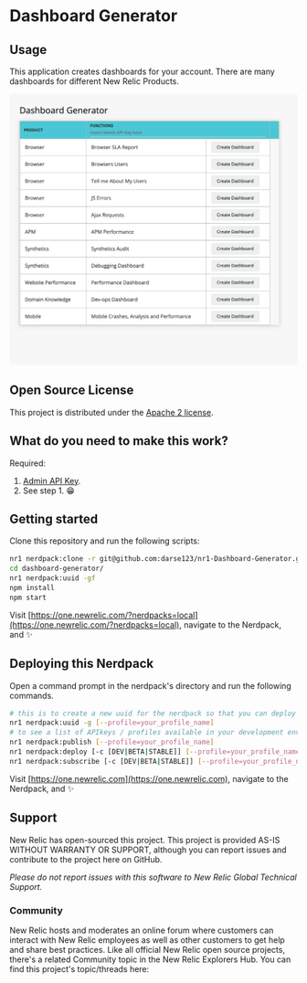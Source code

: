# Dashboard Generator

## Usage

This application creates dashboards for your account. There are many dashboards for different New Relic Products. 


![Screenshot #1](screenshots/Dashboard%20Image.png)

## Open Source License

This project is distributed under the [Apache 2 license](blob/master/LICENSE).

## What do you need to make this work?

Required:
1. [Admin API Key](https://docs.newrelic.com/docs/apis/get-started/intro-apis/types-new-relic-api-keys#admin).
2. See step 1. :grin:

## Getting started

Clone this repository and run the following scripts:

```bash
nr1 nerdpack:clone -r git@github.com:darse123/nr1-Dashboard-Generator.git
cd dashboard-generator/
nr1 nerdpack:uuid -gf
npm install
npm start
```

Visit [https://one.newrelic.com/?nerdpacks=local](https://one.newrelic.com/?nerdpacks=local), navigate to the Nerdpack, and :sparkles:

## Deploying this Nerdpack

Open a command prompt in the nerdpack's directory and run the following commands.

```bash
# this is to create a new uuid for the nerdpack so that you can deploy it to your account
nr1 nerdpack:uuid -g [--profile=your_profile_name]
# to see a list of APIkeys / profiles available in your development environment, run nr1 credentials:list
nr1 nerdpack:publish [--profile=your_profile_name]
nr1 nerdpack:deploy [-c [DEV|BETA|STABLE]] [--profile=your_profile_name]
nr1 nerdpack:subscribe [-c [DEV|BETA|STABLE]] [--profile=your_profile_name]
```

Visit [https://one.newrelic.com](https://one.newrelic.com), navigate to the Nerdpack, and :sparkles:

## Support

New Relic has open-sourced this project. This project is provided AS-IS WITHOUT WARRANTY OR SUPPORT, although you can report issues and contribute to the project here on GitHub.

_Please do not report issues with this software to New Relic Global Technical Support._

### Community

New Relic hosts and moderates an online forum where customers can interact with New Relic employees as well as other customers to get help and share best practices. Like all official New Relic open source projects, there's a related Community topic in the New Relic Explorers Hub. You can find this project's topic/threads here:




